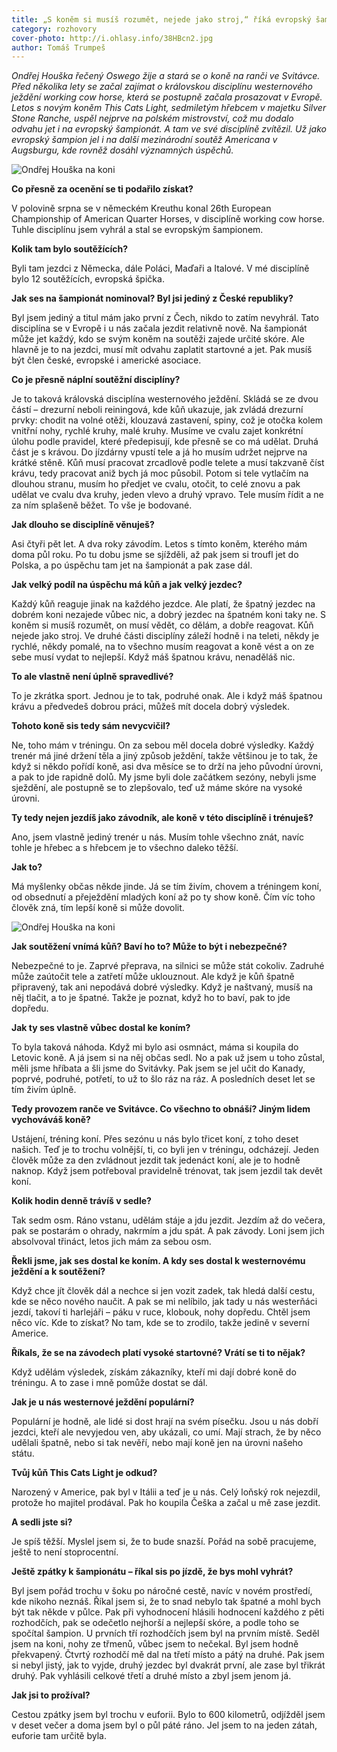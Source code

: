 ```yaml
---
title: „S koněm si musíš rozumět, nejede jako stroj,“ říká evropský šampion ve westernovém ježdění Ondřej Houška
category: rozhovory
cover-photo: http://i.ohlasy.info/38HBcn2.jpg
author: Tomáš Trumpeš
---
```


*Ondřej Houška řečený Oswego žije a stará se o koně na ranči ve Svitávce. Před několika lety se začal zajímat o královskou disciplínu westernového ježdění working cow horse, která se postupně začala prosazovat v Evropě. Letos s novým koněm This Cats Light, sedmiletým hřebcem v majetku Silver Stone Ranche, uspěl nejprve na polském mistrovství, což mu dodalo odvahu jet i na evropský šampionát. A tam ve své disciplíně zvítězil. Už jako evropský šampion jel i na další mezinárodní soutěž Americana v Augsburgu, kde rovněž dosáhl významných úspěchů.*

<img src="http://i.ohlasy.info/38HBcn2.jpg" alt="Ondřej Houška na koni" class="img-responsive">

**Co přesně za ocenění se ti podařilo získat?**

V polovině srpna se v německém Kreuthu konal 26th European Championship of American Quarter Horses, v disciplíně working cow horse. Tuhle disciplínu jsem vyhrál a stal se evropským šampionem.

**Kolik tam bylo soutěžících?**

Byli tam jezdci z Německa, dále Poláci, Maďaři a Italové. V mé disciplíně bylo 12 soutěžících, evropská špička.

**Jak ses na šampionát nominoval? Byl jsi jediný z České republiky?**

Byl jsem jediný a titul mám jako první z Čech, nikdo to zatím nevyhrál. Tato disciplína se v Evropě i u nás začala jezdit relativně nově. Na šampionát může jet každý, kdo se svým koněm na soutěži zajede určité skóre. Ale hlavně je to na jezdci, musí mít odvahu zaplatit startovné a jet. Pak musíš být člen české, evropské i americké asociace.

**Co je přesně náplní soutěžní disciplíny?**

Je to taková královská disciplína westernového ježdění. Skládá se ze dvou částí – drezurní neboli reiningová, kde kůň ukazuje, jak zvládá drezurní prvky: chodit na volné otěži, klouzavá zastavení, spiny, což je otočka kolem vnitřní nohy, rychlé kruhy, malé kruhy. Musíme ve cvalu zajet konkrétní úlohu podle pravidel, které předepisují, kde přesně se co má udělat. Druhá část je s krávou. Do jízdárny vpustí tele a já ho musím udržet nejprve na krátké stěně. Kůň musí pracovat zrcadlově podle telete a musí takzvaně číst krávu, tedy pracovat aniž bych já moc působil. Potom si tele vytlačím na dlouhou stranu, musím ho předjet ve cvalu, otočit, to celé znovu a pak udělat ve cvalu dva kruhy, jeden vlevo a druhý vpravo. Tele musím řídit a ne za ním splašeně běžet. To vše je bodované.

**Jak dlouho se disciplíně věnuješ?**

Asi čtyři pět let. A dva roky závodím. Letos s tímto koněm, kterého mám doma půl roku. Po tu dobu jsme se sjížděli, až pak jsem si troufl jet do Polska, a po úspěchu tam jet na šampionát a pak zase dál.

**Jak velký podíl na úspěchu má kůň a jak velký jezdec?**

Každý kůň reaguje jinak na každého jezdce. Ale platí, že špatný jezdec na dobrém koni nezajede vůbec nic, a dobrý jezdec na špatném koni taky ne. S koněm si musíš rozumět, on musí vědět, co dělám, a dobře reagovat. Kůň nejede jako stroj. Ve druhé části disciplíny záleží hodně i na teleti, někdy je rychlé, někdy pomalé, na to všechno musím reagovat a koně vést a on ze sebe musí vydat to nejlepší. Když máš špatnou krávu, nenaděláš nic.

**To ale vlastně není úplně spravedlivé?**

To je zkrátka sport. Jednou je to tak, podruhé onak. Ale i když máš špatnou krávu a předvedeš dobrou práci, můžeš mít docela dobrý výsledek.

**Tohoto koně sis tedy sám nevycvičil?**

Ne, toho mám v tréningu. On za sebou měl docela dobré výsledky. Každý trenér má jiné držení těla a jiný způsob ježdění, takže většinou je to tak, že když si někdo pořídí koně, asi dva měsíce se to drží na jeho původní úrovni, a pak to jde rapidně dolů. My jsme byli dole začátkem sezóny, nebyli jsme sježdění, ale postupně se to zlepšovalo, teď už máme skóre na vysoké úrovni.

**Ty tedy nejen jezdíš jako závodník, ale koně v této disciplíně i trénuješ?**

Ano, jsem vlastně jediný trenér u nás. Musím tohle všechno znát, navíc tohle je hřebec a s hřebcem je to všechno daleko těžší.

**Jak to?**

Má myšlenky občas někde jinde. Já se tím živím, chovem a tréningem koní, od obsednutí a přeježdění mladých koní až po ty show koně. Čím víc toho člověk zná, tím lepší koně si může dovolit.

<img src="http://i.ohlasy.info/9TYlNR8.jpg" alt="Ondřej Houška na koni" class="img-responsive">

**Jak soutěžení vnímá kůň? Baví ho to? Může to být i nebezpečné?**

Nebezpečné to je. Zaprvé přeprava, na silnici se může stát cokoliv. Zadruhé může zaútočit tele a zatřetí může uklouznout. Ale když je kůň špatně připravený, tak ani nepodává dobré výsledky. Když je naštvaný, musíš na něj tlačit, a to je špatné. Takže je poznat, když ho to baví, pak to jde dopředu.

**Jak ty ses vlastně vůbec dostal ke koním?**

To byla taková náhoda. Když mi bylo asi osmnáct, máma si koupila do Letovic koně. A já jsem si na něj občas sedl. No a pak už jsem u toho zůstal, měli jsme hříbata a šli jsme do Svitávky. Pak jsem se jel učit do Kanady, poprvé, podruhé, potřetí, to už to šlo ráz na ráz. A posledních deset let se tím živím úplně.

**Tedy provozem ranče ve Svitávce. Co všechno to obnáší? Jiným lidem vychováváš koně?**

Ustájení, tréning koní. Přes sezónu u nás bylo třicet koní, z toho deset našich. Teď je to trochu volnější, ti, co byli jen v tréningu, odcházejí. Jeden člověk může za den zvládnout jezdit tak jedenáct koní, ale je to hodně naknop. Když jsem potřeboval pravidelně trénovat, tak jsem jezdil tak devět koní.

**Kolik hodin denně trávíš v sedle?**

Tak sedm osm. Ráno vstanu, udělám stáje a jdu jezdit. Jezdím až do večera, pak se postarám o ohrady, nakrmím a jdu spát. A pak závody. Loni jsem jich absolvoval třináct, letos jich mám za sebou osm.

**Řekli jsme, jak ses dostal ke koním. A kdy ses dostal k westernovému ježdění a k soutěžení?**

Když chce jít člověk dál a nechce si jen vozit zadek, tak hledá další cestu, kde se něco nového naučit. A pak se mi nelíbilo, jak tady u nás westerňáci jezdí, takoví ti harlejáři – páku v ruce, klobouk, nohy dopředu. Chtěl jsem něco víc. Kde to získat? No tam, kde se to zrodilo, takže jedině v severní Americe.

**Říkals, že se na závodech platí vysoké startovné? Vrátí se ti to nějak?**

Když udělám výsledek, získám zákazníky, kteří mi dají dobré koně do tréningu. A to zase i mně pomůže dostat se dál. 

**Jak je u nás westernové ježdění populární?**

Populární je hodně, ale lidé si dost hrají na svém písečku. Jsou u nás dobří jezdci, kteří ale nevyjedou ven, aby ukázali, co umí. Mají strach, že by něco udělali špatně, nebo si tak nevěří, nebo mají koně jen na úrovni našeho státu. 

**Tvůj kůň This Cats Light je odkud?**

Narozený v Americe, pak byl v Itálii a teď je u nás. Celý loňský rok nejezdil, protože ho majitel prodával. Pak ho koupila Češka a začal u mě zase jezdit.

**A sedli jste si?**

Je spíš těžší. Myslel jsem si, že to bude snazší. Pořád na sobě pracujeme, ještě to není stoprocentní. 

**Ještě zpátky k šampionátu – říkal sis po jízdě, že bys mohl vyhrát?**

Byl jsem pořád trochu v šoku po náročné cestě, navíc v novém prostředí, kde nikoho neznáš. Říkal jsem si, že to snad nebylo tak špatné a mohl bych být tak někde v půlce. Pak při vyhodnocení hlásili hodnocení každého z pěti rozhodčích, pak se odečetlo nejhorší a nejlepší skóre, a podle toho se spočítal šampion. U prvních tří rozhodčích jsem byl na prvním místě. Seděl jsem na koni, nohy ze třmenů, vůbec jsem to nečekal. Byl jsem hodně překvapený. Čtvrtý rozhodčí mě dal na třetí místo a pátý na druhé. Pak jsem si nebyl jistý, jak to vyjde, druhý jezdec byl dvakrát první, ale zase byl třikrát druhý. Pak vyhlásili celkové třetí a druhé místo a zbyl jsem jenom já. 

**Jak jsi to prožíval?**

Cestou zpátky jsem byl trochu v euforii. Bylo to 600 kilometrů, odjížděl jsem v deset večer a doma jsem byl o půl páté ráno. Jel jsem to na jeden zátah, euforie tam určitě byla. 



